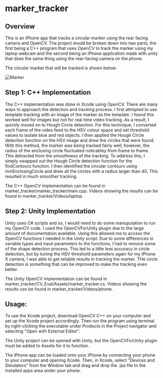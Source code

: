 # marker_tracker

Overview
---

This is an iPhone app that tracks a circular marker using the rear facing camera and OpenCV. The project would be broken down into two parts, the first being a C++ program that uses OpenCV to track the marker using my laptop webcam and the second being an iPhone application made with unity that does the same thing using the rear-facing camera on the phone.

The circular marker that will be tracked is shown below:

![Marker](https://octodex.github.com/marker_tracker/marker_tracker/marker.png)

Step 1: C++ Implementation
---

The C++ implementation was done in Xcode using OpenCV. There are many ways to approach the detection and tracking process. I first attmpted to use template tracking with an image of the marker as the template. I found this worked well for images but not for real time video tracking. As a result, I quickly moved on to Hough Circle detection. For this technique, I converted each frame of the video feed to the HSV colour space and set threshold values to isolate blue and red objects. I then applied the Hough Circle detection function on the HSV image and drew the circles that were found. With this method, the marker was being tracked fairly well, however, the radius of the enclosing circle fluctuated noticabley from frame to frame. This detracted from the smoothness of the tracking. To address this, I simply swapped out the Hough Circle detection function for the findContours function. I then identified the circular contours using minEnclosingCircle and drew all the circles with a radius larger than 40. This resulted in much smoother tracking.

The C++ OpenCV implementation can be found in marker_tracker/marker_tracker/main.cpp. Videos showing the results can be found in marker_tracker/Videos/laptop.

Step 2: Unity Implementation
---

Unity uses C# scripts and so, I would need to do some manupulation to run my OpenCV code. I used the OpenCVForUnity plugin due to the large amount of documentation available. Using this allowed me to access the OpenCV functions I needed in the Unity script. Due to some differences in variable types and input parameters to the functions, I had to remove some of the shape detection process. This led to a little less accuracy in circle detection, but by tuning the HSV threshold parameters again for my iPhone X camera, I was able to get reliable results in tracking the marker. THe circle detection is something that can be improved to make the tracking even better.

The Unity OpenCV implementation can be found in marker_tracker/CV_Eval/Assets/marker_tracker.cs. Videos showing the results can be found in marker_tracker/Videos/phone.

Usage: 
---

To use the Xcode project, download OpenCV C++ on your computer and set up the Xcode project accordingly. Then run the program using terminal by right-clicking the executable under Products in the Project navigator and selecting "Open with External Editor".

The Unity project can be opened with Unity, but the OpenCVForUnity plugin must be added to Assets for it to function.

The iPhone app can be loaded onto your iPhone by connecting your phone to your computer and opening Xcode. Then, in Xcode, select "Devices and Simulators" from the Window tab and drag and drop the .ipa file to the installed apps area under your phone. 
